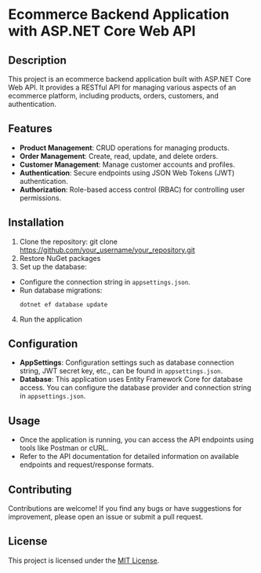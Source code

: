 # Ecommerce Backend Application with ASP.NET Core Web API

## Description
This project is an ecommerce backend application built with ASP.NET Core Web API. It provides a RESTful API for managing various aspects of an ecommerce platform, including products, orders, customers, and authentication.

## Features
- **Product Management**: CRUD operations for managing products.
- **Order Management**: Create, read, update, and delete orders.
- **Customer Management**: Manage customer accounts and profiles.
- **Authentication**: Secure endpoints using JSON Web Tokens (JWT) authentication.
- **Authorization**: Role-based access control (RBAC) for controlling user permissions.

## Installation
1. Clone the repository: git clone https://github.com/your_username/your_repository.git
2. Restore NuGet packages
3. Set up the database:
- Configure the connection string in `appsettings.json`.
- Run database migrations:
  ```
  dotnet ef database update
  ```
4. Run the application


## Configuration
- **AppSettings**: Configuration settings such as database connection string, JWT secret key, etc., can be found in `appsettings.json`.
- **Database**: This application uses Entity Framework Core for database access. You can configure the database provider and connection string in `appsettings.json`.

## Usage
- Once the application is running, you can access the API endpoints using tools like Postman or cURL.
- Refer to the API documentation for detailed information on available endpoints and request/response formats.

## Contributing
Contributions are welcome! If you find any bugs or have suggestions for improvement, please open an issue or submit a pull request.

## License
This project is licensed under the [MIT License](LICENSE).


